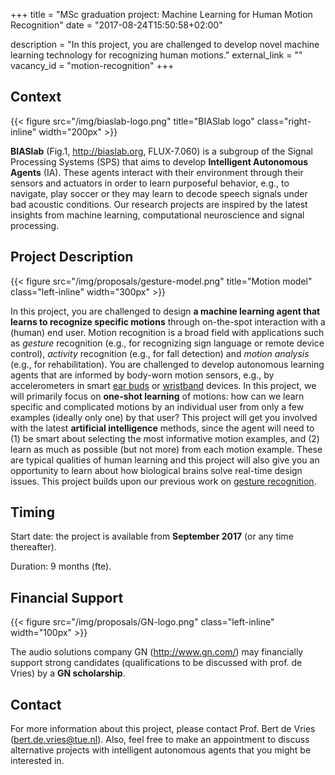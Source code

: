 +++
title = "MSc graduation project: Machine Learning for Human Motion Recognition"
date = "2017-08-24T15:50:58+02:00"

description = "In this project, you are challenged to develop novel machine learning technology for recognizing human motions."
external_link = ""
vacancy_id = "motion-recognition"
+++


## Context

{{< figure src="/img/biaslab-logo.png" title="BIASlab logo" class="right-inline" width="200px" >}}

**BIASlab** (Fig.1, <http://biaslab.org>, FLUX-7.060) is
a subgroup of the Signal Processing Systems (SPS) that aims to develop
**Intelligent Autonomous Agents** (IA). These agents interact with their
environment through their sensors and actuators in order to learn
purposeful behavior, e.g., to navigate, play soccer or they may learn to
decode speech signals under bad acoustic conditions. Our research
projects are inspired by the latest insights from machine learning,
computational neuroscience and signal processing.

## Project Description

{{< figure src="/img/proposals/gesture-model.png" title="Motion model" class="left-inline" width="300px" >}}

In this project, you are challenged to design **a machine learning agent that learns to recognize specific motions** through on-the-spot interaction with a (human) end user. Motion recognition is a broad field with applications such as *gesture* recognition (e.g., for recognizing sign language or remote device control), *activity* recognition (e.g., for fall detection) and *motion analysis* (e.g., for rehabilitation). You are challenged to develop autonomous learning agents that are informed by body-worn motion sensors, e.g., by accelerometers in smart [ear buds](http://www.jabra.com/cp/us/pressreleasesarchive/2016/press-release-06-january-2016) or [wristband](https://www.empatica.com/e4-wristband) devices. In this project, we will primarily focus on **one-shot learning** of motions: how can we learn specific and complicated motions by an individual user from only a few examples (ideally only one) by that user? This project will get you involved with the latest **artificial
intelligence** methods, since the agent will need to (1) be smart about selecting the most informative motion examples, and (2) learn as much as possible (but not more) from each
motion example. These are typical qualities of human learning and this project will also give you an opportunity to learn
about how biological brains solve real-time design issues. This project builds upon our previous work on [gesture recognition](/project/a-probabilistic-approach-to-in-situ-trainable-gesture-recognition).

## Timing

Start date: the project is available from **September 2017** (or any time thereafter).

Duration: 9 months (fte).

## Financial Support

{{< figure src="/img/proposals/GN-logo.png" class="left-inline" width="100px" >}}

The audio solutions company GN (<http://www.gn.com/>) may financially support strong candidates (qualifications to be discussed with prof. de Vries) by a **GN scholarship**.

## Contact

For more information about this project, please contact Prof. Bert de
Vries (<bert.de.vries@tue.nl>). Also, feel free to make an appointment
to discuss alternative projects with intelligent autonomous agents that
you might be interested in.
